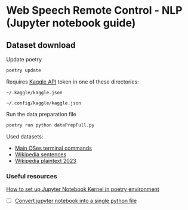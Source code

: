 # Web Speech Remote Control - NLP (Jupyter notebook guide)


## Dataset download

Update poetry
```bash
poetry update
```

Requires [Kaggle API](https://www.kaggle.com/docs/api#authentication) token in one of these directories:
```
~/.kaggle/kaggle.json

~/.config/kaggle/kaggle.json
```

Run the data preparation file
```bash
poetry run python dataPrepFull.py
```

Used datasets:
- [Main OSes terminal commands](https://www.kaggle.com/datasets/vaibhavdlights/linuxcmdmacos-commands)
- [Wikipedia sentences](https://www.kaggle.com/datasets/mikeortman/wikipedia-sentences)
- [Wikipedia plaintext 2023](https://www.kaggle.com/datasets/jjinho/wikipedia-20230701)


### Useful resources
[How to set up Jupyter Notebook Kernel in poetry environment](https://stackoverflow.com/questions/72434896/jupyter-kernel-doesnt-use-poetry-environment)

- [ ] [Convert jupyter notebook into a single python file](https://stackoverflow.com/questions/17077494/how-do-i-convert-a-ipython-notebook-into-a-python-file-via-commandline)
